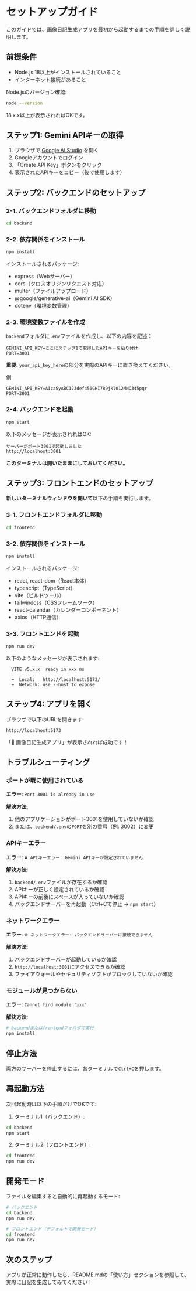 # セットアップガイド

このガイドでは、画像日記生成アプリを最初から起動するまでの手順を詳しく説明します。

## 前提条件

- Node.js 18以上がインストールされていること
- インターネット接続があること

Node.jsのバージョン確認:
```bash
node --version
```

18.x.x以上が表示されればOKです。

## ステップ1: Gemini APIキーの取得

1. ブラウザで [Google AI Studio](https://makersuite.google.com/app/apikey) を開く
2. Googleアカウントでログイン
3. 「Create API Key」ボタンをクリック
4. 表示されたAPIキーをコピー（後で使用します）

## ステップ2: バックエンドのセットアップ

### 2-1. バックエンドフォルダに移動

```bash
cd backend
```

### 2-2. 依存関係をインストール

```bash
npm install
```

インストールされるパッケージ:
- express（Webサーバー）
- cors（クロスオリジンリクエスト対応）
- multer（ファイルアップロード）
- @google/generative-ai（Gemini AI SDK）
- dotenv（環境変数管理）

### 2-3. 環境変数ファイルを作成

`backend`フォルダに`.env`ファイルを作成し、以下の内容を記述：

```env
GEMINI_API_KEY=ここにステップ1で取得したAPIキーを貼り付け
PORT=3001
```

**重要**: `your_api_key_here`の部分を実際のAPIキーに置き換えてください。

例:
```env
GEMINI_API_KEY=AIzaSyABC123def456GHI789jkl012MNO345pqr
PORT=3001
```

### 2-4. バックエンドを起動

```bash
npm start
```

以下のメッセージが表示されればOK:
```
サーバーがポート3001で起動しました
http://localhost:3001
```

**このターミナルは開いたままにしておいてください。**

## ステップ3: フロントエンドのセットアップ

**新しいターミナルウィンドウを開いて**以下の手順を実行します。

### 3-1. フロントエンドフォルダに移動

```bash
cd frontend
```

### 3-2. 依存関係をインストール

```bash
npm install
```

インストールされるパッケージ:
- react, react-dom（React本体）
- typescript（TypeScript）
- vite（ビルドツール）
- tailwindcss（CSSフレームワーク）
- react-calendar（カレンダーコンポーネント）
- axios（HTTP通信）

### 3-3. フロントエンドを起動

```bash
npm run dev
```

以下のようなメッセージが表示されます:
```
  VITE v5.x.x  ready in xxx ms

  ➜  Local:   http://localhost:5173/
  ➜  Network: use --host to expose
```

## ステップ4: アプリを開く

ブラウザで以下のURLを開きます:

```
http://localhost:5173
```

「📸 画像日記生成アプリ」が表示されれば成功です！

## トラブルシューティング

### ポートが既に使用されている

**エラー**: `Port 3001 is already in use`

**解決方法**:
1. 他のアプリケーションがポート3001を使用していないか確認
2. または、`backend/.env`の`PORT`を別の番号（例: 3002）に変更

### APIキーエラー

**エラー**: `❌ APIキーエラー: Gemini APIキーが設定されていません`

**解決方法**:
1. `backend/.env`ファイルが存在するか確認
2. APIキーが正しく設定されているか確認
3. APIキーの前後にスペースが入っていないか確認
4. バックエンドサーバーを再起動（Ctrl+Cで停止 → `npm start`）

### ネットワークエラー

**エラー**: `🌐 ネットワークエラー: バックエンドサーバーに接続できません`

**解決方法**:
1. バックエンドサーバーが起動しているか確認
2. `http://localhost:3001`にアクセスできるか確認
3. ファイアウォールやセキュリティソフトがブロックしていないか確認

### モジュールが見つからない

**エラー**: `Cannot find module 'xxx'`

**解決方法**:
```bash
# backendまたはfrontendフォルダで実行
npm install
```

## 停止方法

両方のサーバーを停止するには、各ターミナルで`Ctrl+C`を押します。

## 再起動方法

次回起動時は以下の手順だけでOKです:

1. ターミナル1（バックエンド）:
```bash
cd backend
npm start
```

2. ターミナル2（フロントエンド）:
```bash
cd frontend
npm run dev
```

## 開発モード

ファイルを編集すると自動的に再起動するモード:

```bash
# バックエンド
cd backend
npm run dev

# フロントエンド（デフォルトで開発モード）
cd frontend
npm run dev
```

## 次のステップ

アプリが正常に動作したら、README.mdの「使い方」セクションを参照して、実際に日記を生成してみてください！



